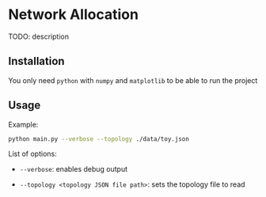 # Network Allocation

TODO: description

## Installation

You only need `python` with `numpy` and `matplotlib` to be able to run the project

## Usage

Example:
```sh
python main.py --verbose --topology ./data/toy.json

```

List of options:

- `--verbose`: enables debug output

- `--topology <topology JSON file path>`: sets the topology file to read 

